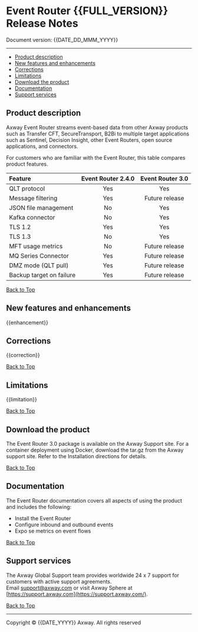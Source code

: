 # Event Router {{FULL_VERSION}} Release Notes<a id="top"></a>

Document version: {{DATE_DD_MMM_YYYY}}

***

* [Product description](#description)
* [New features and enhancements](#feature)
* [Corrections](#correction)
* [Limitations](#limit)
* [Download the product](#download)
* [Documentation](#doc)
* [Support services](#support)

## Product description<a id="description"></a>

Axway Event Router streams event-based data from other Axway products such as Transfer CFT, SecureTransport, B2Bi to multiple target applications such as Sentinel, Decision Insight, other Event Routers, open source applications, and connectors.

For customers who are familiar with the Event Router, this table compares product features.

| Feature                  | Event Router 2.4.0 | Event Router 3.0 |
| :---                     |    :----:          |     :---:        |
| QLT protocol             | Yes                | Yes              |
| Message filtering        | Yes                | Future release   |
| JSON file management     | No                 | Yes              |
| Kafka connector          | No                 | Yes              |
| TLS 1.2                  | Yes                | Yes              |
| TLS 1.3                  | No                 | Yes              |
| MFT usage metrics        | No                 | Future release   |
| MQ Series Connector      | Yes                | Future release   |
| DMZ mode (QLT pull)      | Yes                | Future release   |
| Backup target on failure | Yes                | Future release   |

[Back to Top](#top)

## New features and enhancements<a id="feature"></a>

{{enhancement}}

## Corrections<a id="correction"></a>

{{correction}}

[Back to Top](#top)

## Limitations<a id="limit"></a>

{{limitation}}

[Back to Top](#top)

## Download the product<a id="download"></a>

The Event Router 3.0 package is available on the Axway Support site. For a container deployment using Docker, download the tar.gz from the Axway support site. Refer to the Installation directions for details.

[Back to Top](#top)

## Documentation<a id="doc"></a>

The Event Router documentation covers all aspects of using the product and includes the following:

- Install the Event Router
- Configure inbound and outbound events
- Expo se metrics on event flows

[Back to Top](#top)

## Support services<a id="support"></a>

The Axway Global Support team provides worldwide 24 x 7 support for customers with active support agreements.
<br>
Email [support@axway.com](mailto:support@axway.com) or visit Axway Sphere at [https://support.axway.com](https://support.axway.com/).

[Back to Top](#top)

***

Copyright © {{DATE_YYYY}} Axway. All rights reserved
